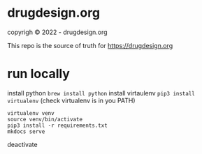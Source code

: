 # drugdesign.org

copyrigh © 2022 - drugdesign.org

This repo is the source of truth for https://drugdesign.org  

# run locally

install python `brew install python`
install virtaulenv `pip3 install virtualenv` (check virtualenv is in you PATH)

```
virtualenv venv
source venv/bin/activate
pip3 install -r requirements.txt
mkdocs serve
```

deactivate

